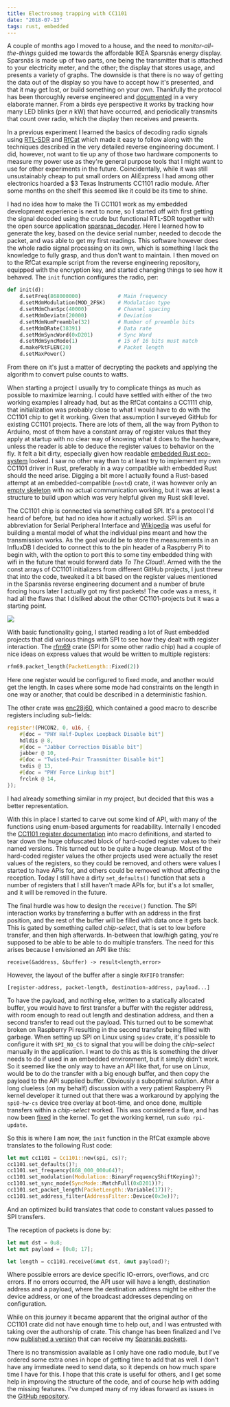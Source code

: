 ```yaml
---
title: Electrosmog trapping with CC1101
date: "2018-07-13"
tags: rust, embedded
---
```

A couple of months ago I moved to a house, and the need to _monitor-all-the-things_ guided me towards the affordable IKEA Sparsnäs energy display. Sparsnäs is made up of two parts, one being the transmitter that is attached to your electricity meter, and the other; the display that stores usage, and presents a variety of graphs. The downside is that there is no way of getting the data out of the display so you have to accept how it's presented, and that it may get lost, or build something on your own. Thankfully the protocol has been thoroughly reverse engineered and [documented][1] in a very elaborate manner. From a birds eye perspective it works by tracking how many LED blinks (per _n_ kW) that have occurred, and periodically transmits that count over radio, which the display then receives and presents.

In a previous experiment I learned the basics of decoding radio signals using [RTL-SDR][2] and [RfCat][3] which made it easy to follow along with the techniques described in the very detailed reverse engineering document. I did, however, not want to tie up any of those two hardware components to measure my power use as they're general purpose tools that I might want to use for other experiments in the future. Coincidentally, while it was still unsustainably cheap to put small orders on AliExpress I had among other electronics hoarded a $3 Texas Instruments CC1101 radio module. After some months on the shelf this seemed like it could be its time to shine.

I had no idea how to make the Ti CC1101 work as my embedded development experience is next to none, so I started off with first getting the signal decoded using the crude but functional RTL-SDR together with the open source application [sparsnas_decoder][4]. Here I learned how to generate the key, based on the device serial number, needed to decode the packet, and was able to get my first readings. This software however does the whole radio signal processing on its own, which is something I lack the knowledge to fully grasp, and thus don't want to maintain. I then moved on to the RfCat example script from the reverse engineering repository, equipped with the encryption key, and started changing things to see how it behaved. The `init` function configures the radio, per:

```python
def init(d):
    d.setFreq(868000000)            # Main frequency
    d.setMdmModulation(MOD_2FSK)    # Modulation type
    d.setMdmChanSpc(40000)          # Channel spacing
    d.setMdmDeviatn(20000)          # Deviation
    d.setMdmNumPreamble(32)         # Number of preamble bits
    d.setMdmDRate(38391)            # Data rate
    d.setMdmSyncWord(0xD201)        # Sync Word
    d.setMdmSyncMode(1)             # 15 of 16 bits must match
    d.makePktFLEN(20)               # Packet length
    d.setMaxPower()
```

From there on it's just a matter of decrypting the packets and applying the algorithm to convert pulse counts to watts.

When starting a project I usually try to complicate things as much as possible to maximize learning. I could have settled with either of the two working examples I already had, but as the RfCat contains a CC1111 chip, that initialization was probably close to what I would have to do with the CC1101 chip to get it working. Given that assumption I surveyed GitHub for existing CC1101 projects. There are lots of them, all the way from Python to Arduino, most of them have a constant array of register values that they apply at startup with no clear way of knowing what it does to the hardware, unless the reader is able to deduce the register values to behavior on the fly. It felt a bit dirty, especially given how readable [embedded Rust eco-system][5] looked. I saw no other way than to at least try to implement my own CC1101 driver in Rust, preferably in a way compatible with embedded Rust should the need arise. Digging a bit more I actually found a Rust-based attempt at an embedded-compatible (`nostd`) crate, it was however only an [empty skeleton][13] with no actual communication working, but it was at least a structure to build upon which was very helpful given my Rust skill level.

The CC1101 chip is connected via something called SPI. It's a protocol I'd heard of before, but had no idea how it actually worked. SPI is an abbreviation for Serial Peripheral Interface and [Wikipedia][6] was useful for building a mental model of what the individual pins meant and how the transmission works. As the goal would be to store the measurements in an InfluxDB I decided to connect this to the pin header of a Raspberry Pi to begin with, with the option to port this to some tiny embedded thing with wifi in the future that would forward data _To The Cloud!_. Armed with the the const arrays of CC1101 initializers from different GitHub projects, I just threw that into the code, tweaked it a bit based on the register values mentioned in the Sparsnäs reverse engineering document and a number of brute forcing hours later I actually got my first packets! The code was a mess, it had all the flaws that I disliked about the other CC1101-projects but it was a starting point.

![](cc1101.jpg)

With basic functionality going, I started reading a lot of Rust embedded projects that did various things with SPI to see how they dealt with register interaction. The [rfm69][7] crate (SPI for some other radio chip) had a couple of nice ideas on express values that would be written to multiple registers:

```rust
rfm69.packet_length(PacketLength::Fixed(2))
```

Here one register would be configured to fixed mode, and another would get the length. In cases where some mode had constraints on the length in one way or another, that could be described in a deterministic fashion.

The other crate was [enc28j60][8], which contained a good macro to describe registers including sub-fields:

```rust
register!(PHCON2, 0, u16, {
    #[doc = "PHY Half-Duplex Loopback Disable bit"]
    hdldis @ 8,
    #[doc = "Jabber Correction Disable bit"]
    jabber @ 10,
    #[doc = "Twisted-Pair Transmitter Disable bit"]
    txdis @ 13,
    #[doc = "PHY Force Linkup bit"]
    frclnk @ 14,
});
```

I had already something similar in my project, but decided that this was a better representation. 

With this in place I started to carve out some kind of API, with many of the functions using enum-based arguments for readability. Internally I encoded the [CC1101 register documentation][9] into macro definitions, and started to tear down the huge obfuscated block of hard-coded register values to their named versions. This turned out to be quite a huge cleanup. Most of the hard-coded register values the other projects used were actually the reset values of the registers, so they could be removed, and others were values I started to have APIs for, and others could be removed without affecting the reception. Today I still have a dirty `set_defaults()` function that sets a number of registers that I still haven't made APIs for, but it's a lot smaller, and it will be removed in the future.

The final hurdle was how to design the `receive()` function. The SPI interaction works by transferring a buffer with an address in the first position, and the rest of the buffer will be filled with data once it gets back. This is gated by something called _chip-select_, that is set to low before transfer, and then high afterwards. In-between that low/high gating, you're supposed to be able to be able to do multiple transfers. The need for this arises because I envisioned an API like this:

```
receive(&address, &buffer) -> result<length,error>
```

However, the layout of the buffer after a single `RXFIFO` transfer:

```
[register-address, packet-length, destination-address, payload...]
```

To have the payload, and nothing else, written to a statically allocated buffer, you would have to first transfer a buffer with the register address, with room enough to read out length and destination address, and then a second transfer to read out the payload. This turned out to be somewhat broken on Raspberry Pi resulting in the second transfer being filled with garbage. When setting up SPI on Linux using `spidev` crate, it's possible to configure it with `SPI_NO_CS` to signal that you will be doing the _chip-select_ manually in the application. I want to do this as this is something the driver needs to do if used in an embedded environment, but it simply didn't work. So it seemed like the only way to have an API like that, for use on Linux, would be to do the transfer with a big enough buffer, and then copy the payload to the API supplied buffer. Obviously a suboptimal solution. After a long clueless (on my behalf) discussion with a very patient Raspberry Pi kernel developer it turned out that there was a workaround by applying the `spi0-hw-cs` device tree overlay at boot-time, and once done, multiple transfers within a _chip-select_ worked. This was considered a flaw, and has now been [fixed][11] in the kernel. To get the working kernel, run `sudo rpi-update`.

So this is where I am now, the `init` function in the RfCat example above translates to the following Rust code:

``` rust
let mut cc1101 = Cc1101::new(spi, cs)?;
cc1101.set_defaults()?;
cc1101.set_frequency(868_000_000u64)?;
cc1101.set_modulation(Modulation::BinaryFrequencyShiftKeying)?;
cc1101.set_sync_mode(SyncMode::MatchFull(0xD201))?;
cc1101.set_packet_length(PacketLength::Variable(17))?;
cc1101.set_address_filter(AddressFilter::Device(0x3e))?;
```

And an optimized build translates that code to constant values passed to SPI transfers.

The reception of packets is done by:

``` rust
let mut dst = 0u8;
let mut payload = [0u8; 17];

let length = cc1101.receive(&mut dst, &mut payload)?;
```

Where possible errors are device specific IO-errors, overflows, and crc errors. If no errors occurred, the API user will have a length, destination address and a payload, where the destination address might be either the device address, or one of the broadcast addresses depending on configuration.

While on this journey it became apparent that the original author of the CC1101 crate did not have enough time to help out, and I was entrusted with taking over the authorship of crate. This change has been finalized and I've now [published a version][10] that can receive my [Sparsnäs packets][14].

There is no transmission available as I only have one radio module, but I've ordered some extra ones in hope of getting time to add that as well. I don't have any immediate need to send data, so it depends on how much spare time I have for this. I hope that this crate is useful for others, and I get some help in improving the structure of the code, and of course help with adding the missing features. I've dumped many of my ideas forward as issues in the [GitHub repository][12].

[1]: https://github.com/kodarn/Sparsnas
[2]: https://www.rtl-sdr.com/
[3]: https://github.com/atlas0fd00m/rfcat
[4]: https://github.com/strigeus/sparsnas_decoder
[5]: http://blog.japaric.io/
[6]: https://en.wikipedia.org/wiki/Serial_Peripheral_Interface
[7]: https://github.com/lolzballs/rfm69
[8]: https://github.com/japaric/enc28j60
[9]: http://www.ti.com/lit/ds/symlink/cc1101.pdf
[10]: https://crates.io/crates/cc1101
[11]: https://github.com/raspberrypi/linux/commit/94996038c16b3f75cde4f82de39486b024925e48
[12]: https://github.com/dsvensson/cc1101
[13]: https://github.com/dsvensson/cc1101/blob/51f899e25a56c3d181834286d4f7b184f43f92eb/src/lib.rs
[14]: https://github.com/dsvensson/sparsnas-rs
